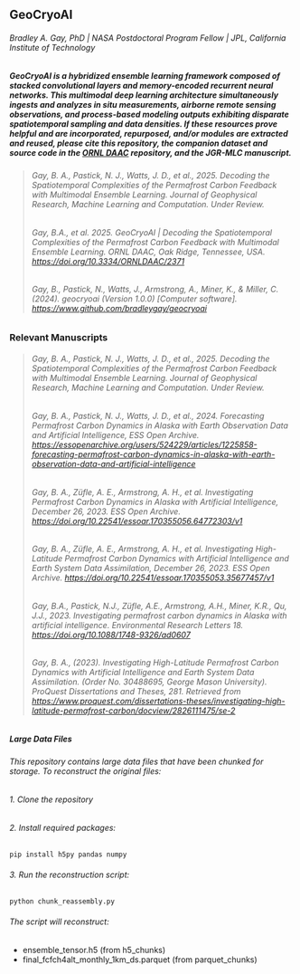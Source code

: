 ## GeoCryoAI
###### Bradley A. Gay, PhD | NASA Postdoctoral Program Fellow | JPL, California Institute of Technology
##### GeoCryoAI is a hybridized ensemble learning framework composed of stacked convolutional layers and memory-encoded recurrent neural networks. This multimodal deep learning architecture simultaneously ingests and analyzes _in situ_ measurements, airborne remote sensing observations, and process-based modeling outputs exhibiting disparate spatiotemporal sampling and data densities. If these resources prove helpful and are incorporated, repurposed, and/or modules are extracted and reused, please cite this repository, the companion dataset and source code in the [ORNL DAAC](https://doi.org/10.3334/ORNLDAAC/2371) repository, and the JGR-MLC manuscript.
> ###### Gay, B. A., Pastick, N. J., Watts, J. D., et al., 2025. Decoding the Spatiotemporal Complexities of the Permafrost Carbon Feedback with Multimodal Ensemble Learning. Journal of Geophysical Research, Machine Learning and Computation. Under Review. </br>
> ###### Gay, B.A., et al. 2025. GeoCryoAI | Decoding the Spatiotemporal Complexities of the Permafrost Carbon Feedback with Multimodal Ensemble Learning. ORNL DAAC, Oak Ridge, Tennessee, USA. https://doi.org/10.3334/ORNLDAAC/2371 </br>
> ###### Gay, B., Pastick, N., Watts, J., Armstrong, A., Miner, K., & Miller, C. (2024). geocryoai (Version 1.0.0) [Computer software]. https://www.github.com/bradleygay/geocryoai </br>

### Relevant Manuscripts
> ###### Gay, B. A., Pastick, N. J., Watts, J. D., et al., 2025. Decoding the Spatiotemporal Complexities of the Permafrost Carbon Feedback with Multimodal Ensemble Learning. Journal of Geophysical Research, Machine Learning and Computation. Under Review. </br>
> ###### Gay, B. A., Pastick, N. J., Watts, J. D., et al., 2024. Forecasting Permafrost Carbon Dynamics in Alaska with Earth Observation Data and Artificial Intelligence, ESS Open Archive. https://essopenarchive.org/users/524229/articles/1225858-forecasting-permafrost-carbon-dynamics-in-alaska-with-earth-observation-data-and-artificial-intelligence </br>
> ###### Gay, B. A., Züfle, A. E., Armstrong, A. H., et al. Investigating Permafrost Carbon Dynamics in Alaska with Artificial Intelligence, December 26, 2023. ESS Open Archive. https://doi.org/10.22541/essoar.170355056.64772303/v1 </br>
> ###### Gay, B. A., Züfle, A. E., Armstrong, A. H., et al. Investigating High-Latitude Permafrost Carbon Dynamics with Artificial Intelligence and Earth System Data Assimilation, December 26, 2023. ESS Open Archive. https://doi.org/10.22541/essoar.170355053.35677457/v1 </br>
> ###### Gay, B.A., Pastick, N.J., Züfle, A.E., Armstrong, A.H., Miner, K.R., Qu, J.J., 2023. Investigating permafrost carbon dynamics in Alaska with artificial intelligence. Environmental Research Letters 18. https://doi.org/10.1088/1748-9326/ad0607 </br>
> ###### Gay, B. A., (2023). Investigating High-Latitude Permafrost Carbon Dynamics with Artificial Intelligence and Earth System Data Assimilation. (Order No. 30488695, George Mason University). ProQuest Dissertations and Theses, 281. Retrieved from https://www.proquest.com/dissertations-theses/investigating-high-latitude-permafrost-carbon/docview/2826111475/se-2 </br>


#####
##### Large Data Files
###### This repository contains large data files that have been chunked for storage. To reconstruct the original files:
###### 1. Clone the repository
###### 2. Install required packages:
    pip install h5py pandas numpy
###### 3. Run the reconstruction script:
    python chunk_reassembly.py
###### The script will reconstruct:
- ensemble_tensor.h5 (from h5_chunks)
- final_fcfch4alt_monthly_1km_ds.parquet (from parquet_chunks)
